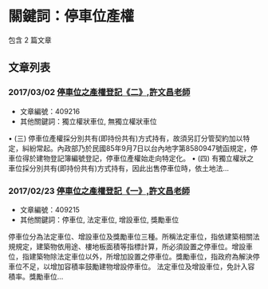 # 關鍵詞：停車位產權

包含 2 篇文章

## 文章列表

### 2017/03/02 [停車位之產權登記《二》,許文昌老師](../../articles/409216_%E5%81%9C%E8%BB%8A%E4%BD%8D%E4%B9%8B%E7%94%A2%E6%AC%8A%E7%99%BB%E8%A8%98%E3%80%8A%E4%BA%8C%E3%80%8B%2C%E8%A8%B1%E6%96%87%E6%98%8C%E8%80%81%E5%B8%AB.md)
- 文章編號：409216
- 其他關鍵詞：獨立權狀車位, 無獨立權狀車位

• (三) 停車位產權採分別共有(即持份共有)方式持有，故須另訂分管契約加以特定，糾紛常起。內政部乃於民國85年9月7日以台內地字第8580947號函規定，停車位得於建物登記簿編號登記，停車位產權始走向特定化。 • (四) 有獨立權狀之車位採分別共有(即持份共有)方式持有，因此出售停車位時，依土地法...

### 2017/02/23 [停車位之產權登記《一》,許文昌老師](../../articles/409215_%E5%81%9C%E8%BB%8A%E4%BD%8D%E4%B9%8B%E7%94%A2%E6%AC%8A%E7%99%BB%E8%A8%98%E3%80%8A%E4%B8%80%E3%80%8B%2C%E8%A8%B1%E6%96%87%E6%98%8C%E8%80%81%E5%B8%AB.md)
- 文章編號：409215
- 其他關鍵詞：停車位, 法定車位, 增設車位, 獎勵車位

停車位分為法定車位、增設車位及獎勵車位三種。所稱法定車位，指依建築相關法規規定，建築物依用途、樓地板面積等指標計算，所必須設置之停車位。增設車位，指建築物除法定車位以外，所增加設置之停車位。獎勵車位，指政府為解決停車位不足，以增加容積率鼓勵建物增設停車位。 法定車位及增設車位，免計入容積率。獎勵車位...
